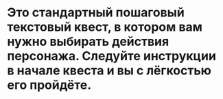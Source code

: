 # Это стандартный пошаговый текстовый квест, в котором вам нужно выбирать действия персонажа. Следуйте инструкции в начале квеста и вы с лёгкостью его пройдёте.

